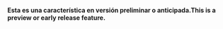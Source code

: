 <span data-ttu-id="dba3a-101">**Esta es una característica en versión preliminar o anticipada.**</span><span class="sxs-lookup"><span data-stu-id="dba3a-101">**This is a preview or early release feature.**</span></span>